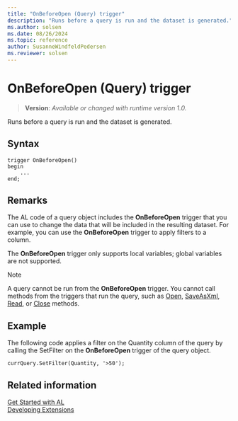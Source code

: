```yaml
---
title: "OnBeforeOpen (Query) trigger"
description: "Runs before a query is run and the dataset is generated."
ms.author: solsen
ms.date: 08/26/2024
ms.topic: reference
author: SusanneWindfeldPedersen
ms.reviewer: solsen
---
```

[//]: # (START>DO_NOT_EDIT)
[//]: # (IMPORTANT:Do not edit any of the content between here and the END>DO_NOT_EDIT.)
[//]: # (Any modifications should be made in the .xml files in the ModernDev repo.)

# OnBeforeOpen (Query) trigger
> **Version**: _Available or changed with runtime version 1.0._

Runs before a query is run and the dataset is generated.


## Syntax
```AL
trigger OnBeforeOpen()
begin
    ...
end;
```



[//]: # (IMPORTANT: END>DO_NOT_EDIT)

## Remarks

The AL code of a query object includes the **OnBeforeOpen** trigger that you can use to change the data that will be included in the resulting dataset. For example, you can use the **OnBeforeOpen** trigger to apply filters to a column.  

The **OnBeforeOpen** trigger only supports local variables; global variables are not supported.  

> [!NOTE]  
> A query cannot be run from the **OnBeforeOpen** trigger. You cannot call methods from the triggers that run the query, such as [Open](../../methods-auto/query/queryinstance-open-method.md), [SaveAsXml](../../methods-auto/query/queryinstance-saveasxml-string-method.md), [Read](../../methods-auto/query/queryinstance-read-method.md), or [Close](../../methods-auto/query/queryinstance-close-method.md) methods.  

## Example

The following code applies a filter on the Quantity column of the query by calling the SetFilter on the **OnBeforeOpen** trigger of the query object.  

```AL
currQuery.SetFilter(Quantity, '>50');  
```

## Related information  
[Get Started with AL](../../devenv-get-started.md)  
[Developing Extensions](../../devenv-dev-overview.md)  
